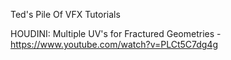 Ted's Pile Of VFX Tutorials

HOUDINI:
Multiple UV's for Fractured Geometries - https://www.youtube.com/watch?v=PLCt5C7dg4g
